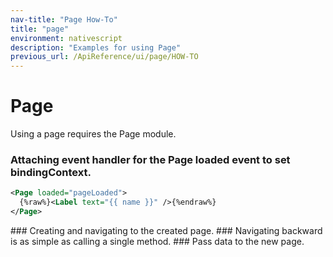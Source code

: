```yaml
---
nav-title: "Page How-To"
title: "page"
environment: nativescript
description: "Examples for using Page"
previous_url: /ApiReference/ui/page/HOW-TO
---
```

# Page
Using a page requires the Page module.
<snippet id='article-require-page/module'/>
### Attaching event handler for the Page loaded event to set bindingContext.
``` XML
<Page loaded="pageLoaded">
  {%raw%}<Label text="{{ name }}" />{%endraw%}
</Page>
```
<snippet id='article-set-bindingcontext'/>
### Creating and navigating to the created page.
<snippet id='artivle-create-navigate-to-page'/>
### Navigating backward is as simple as calling a single method.
<snippet id='article-navigating-backward'/>
### Pass data to the new page.
<snippet id='article-pass-data'/>
